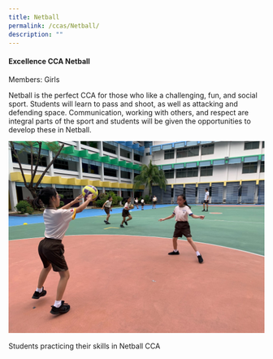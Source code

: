 ```yaml
---
title: Netball
permalink: /ccas/Netball/
description: ""
---
```

#### **Excellence CCA Netball**


Members: Girls  

Netball is the perfect CCA for those who like a challenging, fun, and social sport. Students will learn to pass and shoot, as well as attacking and defending space. Communication, working with others, and respect are integral parts of the sport and students will be given the opportunities to develop these in Netball.

![](/images/Fuhua%20Experience/Student%20Development/CCA/Netball/N1.jpg) 

Students practicing their skills in Netball CCA
